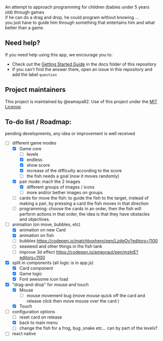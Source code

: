 An attempt to approach programming for children (babies under 5 years old) through games  
if he can do a drag and drop, he could program without knowing ...  
you just have to guide him through something that entertains him and what better than a game.  

## Need help?

If you need help using this app, we encourage you to:

- Check out the [Getting Started Guide](docs/getting-started.md) in the docs folder of this repository
- If you can't find the answer there, open an issue in this repository and add the label `question`

## Project maintainers

This project is maintained by @eamaya82. Use of this project under the [MIT License](LICENSE.md).
 
## To-do list / Roadmap:
pending developments, any idea or improvement is well received  

- [ ] different game modes
  - [x] Game core
    - [ ] levels
    - [x] endless
    - [x] show score
    - [x] increase of the difficulty according to the score
    - [ ] the fish needs a goal (now it moves randomly)
  - [x] pair mode: mach the 2 images
    - [x] different groups of images / icons
    - [ ] more and/or bether images on groups
  - [ ] cards for move the fish: to guide the fish to the target, instead of making a pair, by pressing a card the fish moves in that direction
  - [ ] programming: choose the cards in an order, then the fish will perform actions in that order, the idea is that they have obstacles and objectives.
- [ ] animation (on move, bubbles, etc)  
  - [x] animation on new Card  
  - [x] animation on fish
  - [ ] bubbles https://codepen.io/matchboxhero/pen/LzdgOv?editors=1100
  - [ ] seaweed and other things in the fish tank
  - [ ] improve 3d effect https://codepen.io/ameyraut/pen/mzktE?editors=1100
- [x] split in components (all logic is in app.js)
	- [x] Card component
	- [x] Game logic
	- [x] Font awesome icon load
- [x] "drag-and-drop" for mouse and touch
  - [x] Mouse
    - [ ] mouse movement bug (move mouse quick off the card and release click then move mouse over the card )
  - [x] Touch
- [ ] configuration options
  - [ ] reset card on release
  - [x] back to main menu
  - [ ] change the fish for a frog, bug ,snake etc... can by part of the levels?
- [ ] react native
